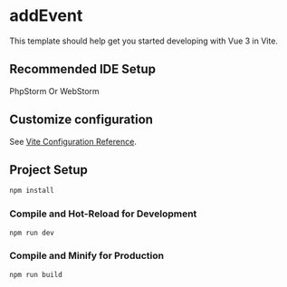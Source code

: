 # addEvent

This template should help get you started developing with Vue 3 in Vite.

## Recommended IDE Setup

PhpStorm Or WebStorm

## Customize configuration

See [Vite Configuration Reference](https://vitejs.dev/config/).

## Project Setup

```sh
npm install
```

### Compile and Hot-Reload for Development

```sh
npm run dev
```

### Compile and Minify for Production

```sh
npm run build
```
